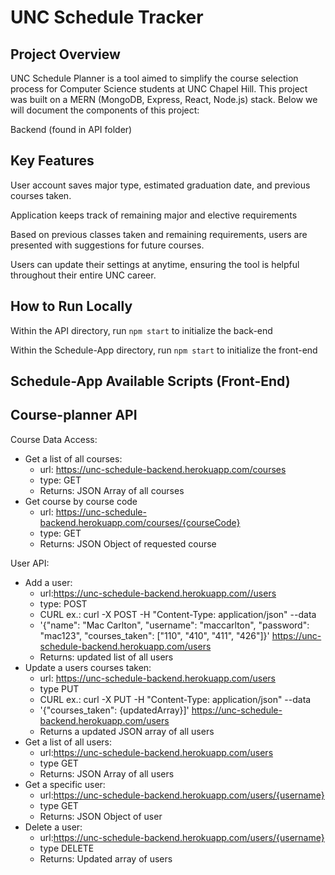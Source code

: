 # UNC Schedule Tracker

## Project Overview

UNC Schedule Planner is a tool aimed to simplify the course selection process for Computer Science students at UNC Chapel Hill.
This project was built on a MERN (MongoDB, Express, React, Node.js) stack. Below we will document the components of this project:

Backend (found in API folder)

## Key Features

User account saves major type, estimated graduation date, and previous courses taken.

Application keeps track of remaining major and elective requirements

Based on previous classes taken and remaining requirements, users are presented with suggestions for future courses.

Users can update their settings at anytime, ensuring the tool is helpful throughout their entire UNC career.

## How to Run Locally

Within the API directory, run `npm start` to initialize the back-end

Within the Schedule-App directory, run `npm start` to initialize the front-end

## Schedule-App Available Scripts (Front-End)

## Course-planner API

Course Data Access:

- Get a list of all courses:
  - url: https://unc-schedule-backend.herokuapp.com/courses
  - type: GET
  - Returns: JSON Array of all courses
- Get course by course code
  - url: https://unc-schedule-backend.herokuapp.com/courses/{courseCode}
  - type: GET
  - Returns: JSON Object of requested course

User API:

- Add a user:
  - url:https://unc-schedule-backend.herokuapp.com//users
  - type: POST
  - CURL ex.: curl -X POST -H "Content-Type: application/json" --data
  - '{"name": "Mac Carlton", "username": "maccarlton", "password": "mac123", "courses_taken": ["110", "410", "411", "426"]}' https://unc-schedule-backend.herokuapp.com/users
  - Returns: updated list of all users
- Update a users courses taken:
  - url: https://unc-schedule-backend.herokuapp.com/users
  - type PUT
  - CURL ex.: curl -X PUT -H "Content-Type: application/json" --data
  - '{"courses_taken": {updatedArray}]' https://unc-schedule-backend.herokuapp.com/users
  - Returns a updated JSON array of all users
- Get a list of all users:
  - url:https://unc-schedule-backend.herokuapp.com/users
  - type GET
  - Returns: JSON Array of all users
- Get a specific user:
  - url:https://unc-schedule-backend.herokuapp.com/users/{username}
  - type GET
  - Returns: JSON Object of user
- Delete a user:
  - url:https://unc-schedule-backend.herokuapp.com/users/{username}
  - type DELETE
  - Returns: Updated array of users
